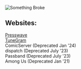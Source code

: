 ![Something Broke](https://github-readme-stats.vercel.app/api/top-langs/?username=TeslaEleven&langs_count=4)
## Websites:
<a href="https://blog.comicserver.org">Presswave</a>
<br>
<a href="https://teslaeleven.github.io/TuneGram/">TuneGram</a>
<br>
ComicServer (Deprecated Jan '24)
<br>
dispatch (Deprecated July '23)
<br>
Passband (Deprecated July '23)
<br>
Among Us (Deprecated Jan '21)
